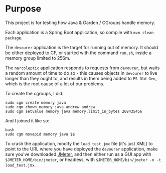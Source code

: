# Purpose
This project is for testing how Java & Garden / CGroups handle memory.

Each application is a Spring Boot application, so compile with `mvn clean package`.

The `devourer` application is the target for running out of memory. It should be either deployed
to CF, or started with the command `run.sh`, inside a memory group limited to 256m.

The `narcoleptic` application responds to requests from `devourer`, but waits a random amount of
time to do so - this causes objects in `devourer` to live longer than they ought to, and results
in them being added to `PS Old Gen`, which is the root cause of a lot of our problems.

To create the cgroups, I did:

    sudo cgm create memory java
    sudo cgm chown memory java andrew andrew
    sudo cgm setvalue memory java memory.limit_in_bytes 268435456

And I joined it like so:

    bash
    sudo cgm movepid memory java $$

To crash the application, modify the `load_test.jmx` file (it's just XML) to point to the URL
where you have deployed the `devourer` application, make sure you've downloaded [JMeter](http://jmeter.apache.org/download_jmeter.cgi),
and then either run as a GUI app with `$JMETER_HOME/bin/jmeter`, or headless, with `$JMETER_HOME/bin/jmeter -n -t load_test.jmx`.
